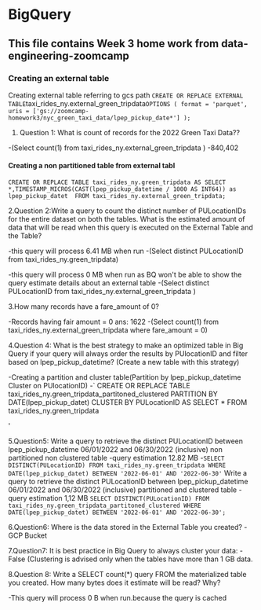 # BigQuery

## This file contains Week 3 home work from data-engineering-zoomcamp

### Creating an external table
Creating external table referring to gcs path
`
CREATE OR REPLACE EXTERNAL TABLE `taxi_rides_ny.external_green_tripdata`
OPTIONS (
  format = 'parquet',
  uris = ['gs://zoomcamp-homework3/nyc_green_taxi_data/lpep_pickup_date*']
);
`

1. Question 1: What is count of records for the 2022 Green Taxi Data??
   
-(Select count(1) from taxi_rides_ny.external_green_tripdata )
-840,402

#### Creating  a non partitioned table from external tabl
`
CREATE OR REPLACE TABLE taxi_rides_ny.green_tripdata AS
SELECT *,TIMESTAMP_MICROS(CAST(lpep_pickup_datetime / 1000 AS INT64)) as lpep_pickup_datet  FROM taxi_rides_ny.external_green_tripdata;
`

2.Question 2:Write a query to count the distinct number of PULocationIDs for the entire dataset on both the tables.
What is the estimated amount of data that will be read when this query is executed on the External Table and the Table?

-this query will process 6.41 MB when run
-(Select distinct PULocationID from taxi_rides_ny.green_tripdata) 

-this query will process 0 MB when run as BQ won't be able to show the query estimate details  about an external table
-(Select distinct PULocationID from taxi_rides_ny.external_green_tripdata )

3.How many records have a fare_amount of 0?

-Records having fair amount = 0 ans: 1622
-(Select count(1) from taxi_rides_ny.external_green_tripdata where fare_amount = 0)

4.Question 4:
What is the best strategy to make an optimized table in Big Query if your query will always order the results by PUlocationID and filter based on lpep_pickup_datetime? (Create a new table with this strategy)

-Creating a partition and cluster table(Partition by lpep_pickup_datetime Cluster on PUlocationID)
-`
CREATE OR REPLACE TABLE taxi_rides_ny.green_tripdata_partitoned_clustered
PARTITION BY DATE(lpep_pickup_datet)
CLUSTER BY PULocationID AS
SELECT * FROM taxi_rides_ny.green_tripdata

'

5.Question5:
Write a query to retrieve the distinct PULocationID between lpep_pickup_datetime 06/01/2022 and 06/30/2022 (inclusive)
non partitioned non clustered table
-query estimation 12.82 MB 
-`
SELECT DISTINCT(PULocationID)
FROM taxi_rides_ny.green_tripdata
WHERE DATE(lpep_pickup_datet) BETWEEN '2022-06-01' AND '2022-06-30'
`
Write a query to retrieve the distinct PULocationID between lpep_pickup_datetime 06/01/2022 and 06/30/2022 (inclusive)
partitioned and clustered table
-query estimation 1,12 MB 
`
SELECT DISTINCT(PULocationID)
FROM taxi_rides_ny.green_tripdata_partitoned_clustered
WHERE DATE(lpep_pickup_datet) BETWEEN '2022-06-01' AND '2022-06-30';
`

6.Question6:
Where is the data stored in the External Table you created?
-GCP Bucket

7.Question7:
It is best practice in Big Query to always cluster your data:
-False (Clustering is advised only when the tables have more than 1 GB data.

8.Question 8:
Write a SELECT count(*) query FROM the materialized table you created. How many bytes does it estimate will be read? Why?

-This query will process 0 B when run.because the query is cached 

